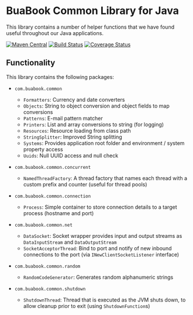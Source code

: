 # BuaBook Common Library for Java

This library contains a number of helper functions that we have found useful throughout our Java applications.

[![Maven Central](https://maven-badges.herokuapp.com/maven-central/com.buabook/buabook-common/badge.svg)](https://maven-badges.herokuapp.com/maven-central/com.buabook/buabook-common)
[![Build Status](https://travis-ci.org/BuaBook/buabook-common.svg?branch=master)](https://travis-ci.org/BuaBook/buabook-common)
[![Coverage Status](https://coveralls.io/repos/github/BuaBook/buabook-common/badge.svg?branch=master)](https://coveralls.io/github/BuaBook/buabook-common?branch=master)

## Functionality

This library contains the following packages:

* `com.buabook.common`
    * `Formatters`: Currency and date converters
    * `Objects`: String to object conversion and object fields to map conversions
    * `Patterns`: E-mail pattern matcher
    * `Printers`: List and array conversions to string (for logging)
    * `Resources`: Resource loading from class path
    * `StringSplitter`: Improved String splitting
    * `Systems`: Provides application root folder and environment / system property access
    * `Uuids`: Null UUID access and null check

* `com.buabook.common.concurrent`
    * `NamedThreadFactory`: A thread factory that names each thread with a custom prefix and counter (useful for thread pools)

* `com.buabook.common.connection`
    * `Process`: Simple container to store connection details to a target process (hostname and port) 

* `com.buabook.common.net`
    * `DataSocket`: Socket wrapper provides input and output streams as `DataInputStream` and `DataOutputStream`
    * `SocketAcceptorThread`: Bind to port and notify of new inbound connections to the port (via `INewClientSocketListener` interface)

* `com.buabook.common.random`
    * `RandomCodeGenerator`: Generates random alphanumeric strings

* `com.buabook.common.shutdown`
    * `ShutdownThread`: Thread that is executed as the JVM shuts down, to allow cleanup prior to exit (using `ShutdownFunction`s)